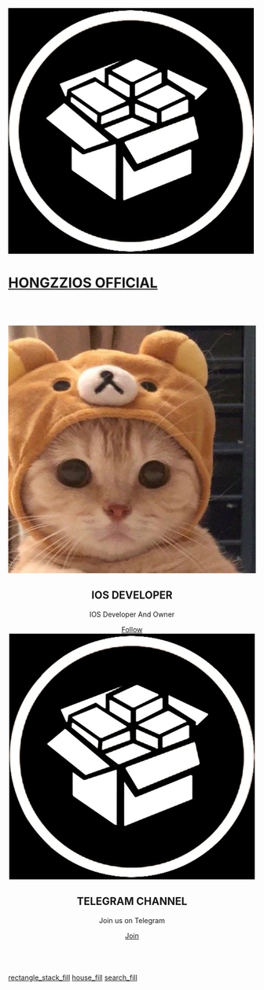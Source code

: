 <html>
<head>
<title>HONGZZIOS OFFICIAL</title>
<link rel="manifest" href="manifest.json">
<link rel="stylesheet" href="style.css">
<meta name="viewport" content="width=device-width, initial-scale=1, maximum-scale=1, minimum-scale=1, user-scalable=no, viewport-fit=cover minimal-ui standalone">
<link rel="icon" href="favicon.ico" type="image/x-icon" />
<link rel="shortcut icon" href="favicon.ico" type="image/x-icon" />
<link rel="apple-touch-icon" href="My Channel.png"/>
<meta name="apple-mobile-web-app-capable" content="yes">
</head>
<a href="javascript:myFunction()">
<div class="top">
<img src="My Channel.png">
<h1>HONGZZIOS OFFICIAL</h1>
</div>
</a>
<br>
<br>
<br>
<center>
<div class="card-devs">
<img src="Me.png">
<h2>IOS DEVELOPER</h2>
<p>IOS Developer And Owner</p>
<a href="https://t.me//theldofnop">Follow</a>
</div>
<div class="card-devs">
<img src="My Channel.png">
<h2>TELEGRAM CHANNEL</h2>
<p>Join us on Telegram</p>
<a href="https://t.me//welcomethenop">Join</a>
</div>
</center>
<br>
<br>
<br>
<br>
<div class="nav">	
<a href="Sections" class="tab">rectangle_stack_fill</a>
<a href="https://hongzzios.github.io/VIP/" class="tab">house_fill</a>
<a href="Search" class="tab">search_fill</a>
</div>
<script>
function myFunction() {
  alert("My Store Now Not Signed!😄");
}
</script>
</html>
